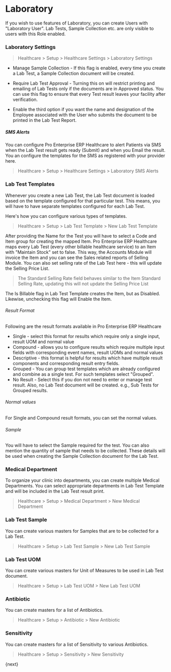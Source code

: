 <!-- add-breadcrumbs -->
# Laboratory

If you wish to use features of Laboratory, you can create Users with "Laboratory User". Lab Tests, Sample Collection etc. are only visible to users with this Role enabled.

### Laboratory Settings
> Healthcare > Setup > Healthcare Settings > Laboratory Settings

* Manage Sample Collection - If this flag is enabled, every time you create a Lab Test, a Sample Collection document will be created.

* Require Lab Test Approval - Turning this on will restrict printing and emailing of Lab Tests only if the documents are in Approved status. You can use this flag to ensure that every Test result leaves your facility after verification.

* Enable the third option if you want the name and designation of the Employee associated with the User who submits the document to be printed in the Lab Test Report.

##### SMS Alerts
You can configure Pro Enterprise ERP Healthcare to alert Patients via SMS when the Lab Test result gets ready (Submit) and when you Email the result. You an configure the templates for the SMS as registered with your provider here.
> Healthcare > Setup > Healthcare Settings > Laboratory SMS Alerts


### Lab Test Templates
Whenever you create a new Lab Test, the Lab Test document is loaded based on the template configured for that particular test. This means, you will have to have separate templates configured for each Lab Test.

Here's how you can configure various types of templates.
> Healthcare > Setup > Lab Test Template > New Lab Test Template

After providing the Name for the Test you will have to select a Code and Item group for creating the mapped Item. Pro Enterprise ERP Healthcare maps every Lab Test (every other billable healthcare service) to an Item with "Maintain Stock" set to false. This way, the Accounts Module will invoice the Item and you can see the Sales related reports of Selling Module. You can also set selling rate of the Lab Test here - this will update the Selling Price List.

> The Standard Selling Rate field behaves similar to the Item Standard Selling Rate, updating this will not update the Selling Price List

The Is Billable flag in Lab Test Template creates the Item, but as Disabled. Likewise, unchecking this flag will Enable the Item.

###### Result Format
Following are the result formats available in Pro Enterprise ERP Healthcare

* Single - select this format for results which require only a single input, result UOM and normal value
* Compound - allows you to configure results which require multiple input fields with corresponding event names, result UOMs and normal values
* Descriptive - this format is helpful for results which have multiple result components and corresponding result entry fields.
* Grouped - You can group test templates which are already configured and combine as a single test. For such templates select "Grouped".
* No Result - Select this if you don not need to enter or manage test result. Also, no Lab Test document will be created. e.g., Sub Tests for Grouped results.

###### Normal values
For Single and Compound result formats, you can set the normal values.

###### Sample
You will have to select the Sample required for the test. You can also mention the quantity of sample that needs to be collected. These details will be used when creating the Sample Collection document for the Lab Test.

### Medical Department
To organize your clinic into departments, you can create multiple Medical Departments. You can select appropriate departments in Lab Test Template and will be included in the Lab Test result print.
> Healthcare > Setup > Medical Department > New Medical Department

### Lab Test Sample
You can create various masters for Samples that are to be collected for a Lab Test.
> Healthcare > Setup > Lab Test Sample > New Lab Test Sample


### Lab Test UOM
You can create various masters for Unit of Measures to be used in Lab Test document.
> Healthcare > Setup > Lab Test UOM > New Lab Test UOM

### Antibiotic
You can create masters for a list of Antibiotics.
> Healthcare > Setup > Antibiotic > New Antibiotic

### Sensitivity
You can create masters for a list of Sensitivity to various Antibiotics.
> Healthcare > Setup > Sensitivity > New Sensitivity

{next}
